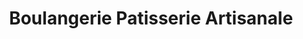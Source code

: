 ---
title: "Boulangerie Patisserie Artisanale"
url: /petit-bourg/boulangerie-patisserie-artisanale/
shop: chocolat
---